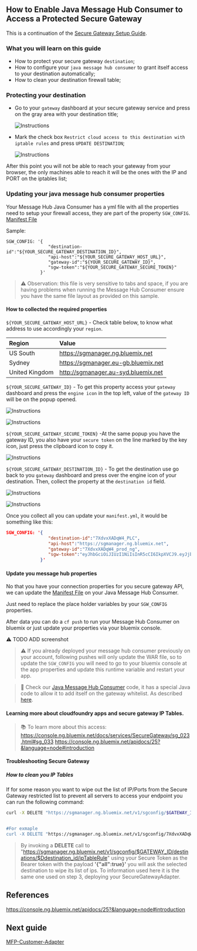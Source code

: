 

## How to Enable Java Message Hub Consumer to Access a Protected Secure Gateway

This is a continuation of the [Secure Gateway Setup Guide](Lab/Contents/BMX-SecureGateway/Sample-Setup.md).

### What you will learn on this guide

- How to protect your secure gateway `destination`;
- How to configure your `java message hub consumer` to grant itself access to your destination automatically;
- How to clean your destination firewall table;

### Protecting your destination

- Go to your `gateway` dashboard at your secure gateway service and press on the gray area with your destination title;

  ![Instructions](/Lab/Contents/BMX-SecureGateway/img/SGW_21.png)

- Mark the check box `Restrict cloud access to this destination with iptable rules` and press `UPDATE DESTINATION`;

  ![Instructions](/Lab/Contents/BMX-SecureGateway/img/SGW_22.png)

After this point you will not be able to reach your gateway from your browser, the only machines able to reach it will be the ones with the IP and PORT on the iptables list;


### Updating your java message hub consumer properties

Your Message Hub Java Consumer has a yml file with all the properties need to setup your firewall access, they are part of the property `SGW_CONFIG`. [Manifest File](/MessageHubConsumer/manifest.yml)

Sample:
```
SGW_CONFIG: '{
                "destination-id":"${YOUR_SECURE_GATEWAY_DESTINATION_ID}",
                "api-host":"${YOUR_SECURE_GATEWAY_HOST_URL}",
                "gateway-id":"${YOUR_SECURE_GATEWAY_ID}",
                "sgw-token":"${YOUR_SECURE_GATEWAY_SECURE_TOKEN}"
             }'
```
> :warning: Observation: this file is very sensitive to tabs and space, if you are having problems when running the Message Hub Consumer ensure you have the same file layout as provided on this sample.

#### How to collected the required properties

`${YOUR_SECURE_GATEWAY_HOST_URL}` - Check table below, to know what address to use accordingly your `region`.

| Region         | Value                               |
|:---------------|:------------------------------------|
| US South       | https://sgmanager.ng.bluemix.net    |
| Sydney         | https://sgmanager.eu-gb.bluemix.net |
| United Kingdom | http://sgmanager.au-syd.bluemix.net |

`${YOUR_SECURE_GATEWAY_ID}` - To get this property access your `gateway` dashboard and press the `engine icon` in the top left, value of the `gateway ID` will be on the popup opened.

  ![Instructions](/Lab/Contents/BMX-SecureGateway/img/SGW_19.png)

  ![Instructions](/Lab/Contents/BMX-SecureGateway/img/SGW_20_2.png)

`${YOUR_SECURE_GATEWAY_SECURE_TOKEN}` -At the same popup you have the gateway ID, you also have your `secure token` on the line marked by the key icon, just press the clipboard icon to copy it.

  ![Instructions](/Lab/Contents/BMX-SecureGateway/img/SGW_20.png)

`${YOUR_SECURE_GATEWAY_DESTINATION_ID}` - To get the destination use go back to you `gateway` dashboard and press over the engine icon of your destination. Then, collect the property at the `destination id` field.

  ![Instructions](/Lab/Contents/BMX-SecureGateway/img/SGW_16_2.png)

  ![Instructions](/Lab/Contents/BMX-SecureGateway/img/SGW_17_2.png)


Once you collect all you can update your `manifest.yml`, it would be something like this:

```json
SGW_CONFIG: '{
                "destination-id":"7XdvxXADqW4_PLC",
                "api-host":"https://sgmanager.ng.bluemix.net",
                "gateway-id":"7XdvxXADqW4_prod_ng",
                "sgw-token":"eyJhbGciOiJIUzI1NiIsInR5cCI6IkpXVCJ9.eyJjb25maWd1cmF0aW9uX2lkIjoiN1hkdnhYQURxVzRfcHJvZF9uZyIsInJlZ2lvbiI6InVzLXNvdXRoIiwiaWF0IjoxNDc5NDAyNzA4LCJleHAiOjE0ODcxNzg3MDh9.HWCLA-RbJvq3MT0dg-7IHiaA1fdEjXsPZaR9vdVVSKA"
             }'

```

#### Update you message hub properties

No that you have your connection properties for you secure gateway API, we can update the [Manifest File](/MessageHubConsumer/manifest.yml) on your Java Message Hub Consumer.

Just need to replace the place holder variables by your `SGW_CONFIG` properties.

 After data you can do a `cf push` to run your Message Hub Consumer on bluemix or just update your properties via your bluemix console.

:warning:  TODO ADD screenshot


> :warning: If you already deployed your message hub consumer previously on your account, following pushes will only update the WAR file, so to update  the  `SGW_CONFIG` you will need to go to your bluemix console at the app properties and update this runtime variable and restart your app.


> :memo: Check our [Java Message Hub Consumer](/Lab/Contents/BMX-Java-Message-Hub-Consumer/Readme.md) code, it has a special Java code to allow it to add itself on the gateway whitelist. As described [here](https://console.ng.bluemix.net/docs/services/SecureGateway/sg_023.html#sg_033).


#### Learning more about cloudfoundry apps and secure gateway IP Tables.

> :books: To learn more about this access:
> <https://console.ng.bluemix.net/docs/services/SecureGateway/sg_023.html#sg_033>
> <https://console.ng.bluemix.net/apidocs/25?&language=node#introduction>

#### Troubleshooting Secure Gateway

##### How to clean you IP Tables
If for some reason you want to wipe out the list of IP/Ports from the Secure Gateway restricted list to prevent all servers to access your endpoint you can run the following command:

```bash
curl -X DELETE "https://sgmanager.ng.bluemix.net/v1/sgconfig/$GATEWAY_ID/destinations/$Ddestination_id/ipTableRule?all=true""    -H "Authorization: Bearer $SECURE_TOKEN" -H "Content-type:  application/json" -d     '{"all":true}'  -k


#For exmaple
curl -X DELETE "https://sgmanager.ng.bluemix.net/v1/sgconfig/7XdvxXADqW4_prod_ng/destinations/7XdvxXADqW4_PLC/ipTableRule?all=true"    -H "Authorization: Bearer eyJhbGciOiJIUzI1NiIsInR5cCI6IkpXVCJ9.eyJjb25maWd1cmF0aW9uX2lkIjoiN1hkdnhYQURxVzRfcHJvZF9uZyIsInJlZ2lvbiI6InVzLXNvdXRoIiwiaWF0IjoxNDc5NDAyNzA4LCJleHAiOjE0ODcxNzg3MDh9.HWCLA-RbJvq3MT0dg-7IHiaA1fdEjXsPZaR9vdVVSKA" -H "Content-type:  application/json" -d     '{"all":true}'  -k
```

> By invoking a **DELETE** call to "https://sgmanager.ng.bluemix.net/v1/sgconfig/$GATEWAY_ID/destinations/$Ddestination_id/ipTableRule" using your Secure Token as the Bearer token with  the payload **'{"all":true}'** you will ask the selected destination to wipe its list of ips.
> To information used here it is the same one used on step 3, deploying your SecureGatewayAdapter.




## References

<https://console.ng.bluemix.net/apidocs/25?&language=node#introduction>

## Next guide

[MFP-Customer-Adapter](/Lab/Contents/MFP-Customer-Adapter/Readme.md)
